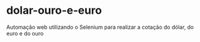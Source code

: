 # dolar-ouro-e-euro
Automação web utilizando o Selenium para realizar a cotação do dólar, do euro e do ouro
